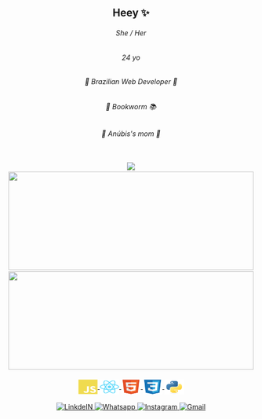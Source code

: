 <div align="center">
 
 ## Heey ✨


 <div>
   <h6> She / Her </h6>
   <h6> 24 yo </h6>
   <h6> 💚 Brazilian Web Developer 💛 </h6>
   <h6> 📖 Bookworm 📚 </h6>
   <h6> 🐺 Anúbis's mom 🐺 </h6>

 </div>

 ##

 <br>



 <div align="center">
   <a href="https://github.com/Bruhollanda">
   <img height="200em" src="https://github-readme-stats.vercel.app/api?username=Bruhollanda&show_icons=true&theme=nightowl&include_all_commits=true&count_private=true"/>
   <img height="200em" width="500em" src="https://github-readme-streak-stats.herokuapp.com/?user=bruhollanda&theme=nightowl"/>
    </br>
   <img height="200em" width="500em" src="https://github-readme-stats.vercel.app/api/top-langs/?username=Bruhollanda&langs_count=5&theme=nightowl"/>
</div>

 <div style="display: inline_block"><br>
   <img align="center" alt="Bru-Js" height="30" width="40" src="https://raw.githubusercontent.com/devicons/devicon/master/icons/javascript/javascript-plain.svg">
   <img align="center" alt="Bru-React" height="30" width="40" src="https://raw.githubusercontent.com/devicons/devicon/master/icons/react/react-original.svg">
   <img align="center" alt="Bru-HTML" height="30" width="40" src="https://raw.githubusercontent.com/devicons/devicon/master/icons/html5/html5-original.svg">
   <img align="center" alt="Bru-CSS" height="30" width="40" src="https://raw.githubusercontent.com/devicons/devicon/master/icons/css3/css3-original.svg">
   <img align="center" alt="Bru-Python" height="30" width="40" src="https://raw.githubusercontent.com/devicons/devicon/master/icons/python/python-original.svg">
 </div>
  
 <br>
   
 <div> 
   <a target="_blank" href="https://www.linkedin.com/in/bruhollanda">
     <img alt="LinkdeIN" width="22px" src="https://cdn.jsdelivr.net/npm/simple-icons@v3/icons/linkedin.svg" />
   </a>
   <a target="_blank" href="https://api.whatsapp.com/send?phone=5563999642583">
     <img alt="Whatsapp" width="22px" src="https://cdn.jsdelivr.net/npm/simple-icons@v3/icons/whatsapp.svg" />
   </a>
   <a target="_blank" href="https://www.instagram.com/bruhollanda/">
     <img alt="Instagram" width="22px" src="https://cdn.jsdelivr.net/npm/simple-icons@v3/icons/instagram.svg" />
   </a>

   <a target="_blank" href="mailto:brunaholandacunha7@gmail.com">
     <img alt="Gmail" width="22px" src="https://cdn.jsdelivr.net/npm/simple-icons@v3/icons/gmail.svg" />
   </a>
 </div>
</div>

